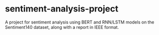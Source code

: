 # sentiment-analysis-project
A project for sentiment analysis using BERT and RNN/LSTM models on the Sentiment140 dataset, along with a report in IEEE format.
